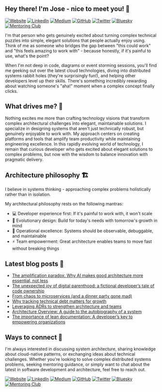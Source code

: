 ## Hey there! I'm Jose - nice to meet you! 👋

[![Website](https://img.shields.io/badge/Website-000000?style=for-the-badge)](https://zepedro.com)
[![LinkedIn](https://img.shields.io/badge/LinkedIn-0077B5?style=for-the-badge&logo=linkedin&logoColor=white)](https://linkedin.com/in/zepedro)
[![Medium](https://img.shields.io/badge/Medium-12100E?style=for-the-badge&logo=medium&logoColor=white)](https://medium.com/@zepedrosilva)
[![GitHub](https://img.shields.io/badge/GitHub-181717?style=for-the-badge&logo=github&logoColor=white)](https://github.com/zepedrosilva)
[![Twitter](https://img.shields.io/badge/Twitter-1DA1F2?style=for-the-badge&logo=twitter&logoColor=white)](https://x.com/zepedro)
[![Bluesky](https://img.shields.io/badge/Bluesky-00A8E8?style=for-the-badge&logo=bluesky&logoColor=white)](https://bsky.app/profile/zepedro.com)
[![Mentoring Club](https://img.shields.io/badge/Mentoring%20Club-FF6B35?style=for-the-badge)](https://www.mentoring-club.com/the-mentors/jose-silva)

I'm that person who gets genuinely excited about turning complex technical puzzles into simple, elegant solutions that people actually enjoy using. Think of me as someone who bridges the gap between "this could work" and "this feels amazing to work with" - because honestly, if it's painful to use, what's the point?

When I'm not deep in code, diagrams or event storming sessions, you'll find me geeking out over the latest cloud technologies, diving into distributed systems rabbit holes (they're surprisingly fun!), and helping other developers level up their skills. There's something incredibly rewarding about watching someone's "aha!" moment when a complex concept finally clicks.

## What drives me? 🚀

Nothing excites me more than crafting technology visions that transform complex architectural challenges into elegant, maintainable solutions. I specialize in designing systems that aren't just technically robust, but genuinely enjoyable to work with. My approach centers on creating platforms and tools that amplify team productivity while maintaining engineering excellence.
In this rapidly evolving world of technology, I remain that curious developer who gets excited about elegant solutions to complex problems, but now with the wisdom to balance innovation with pragmatic delivery.

## Architecture philosophy 🏗️

I believe in systems thinking - approaching complex problems holistically rather than in isolation.

My architectural philosophy rests on the following mantras:
* 💻 Developer experience first: If it's painful to work with, it won't scale
* 🌿 Evolutionary design: Build for today's needs with tomorrow's growth in mind
* 🔧 Operational excellence: Systems should be observable, debuggable, and maintainable
* ⚡ Team empowerment: Great architecture enables teams to move fast without breaking things

## Latest blog posts 📝

<!-- BLOG_POSTS_PLACEHOLDER - Do not remove this comment -->

* [The amplification paradox: Why AI makes good architecture more essential, not less](https://medium.com/@zepedrosilva/the-amplification-paradox-why-ai-makes-good-architecture-more-essential-not-less-5e05bd2d6669?source=rss-cc0cb0ca1820------2)
* [The unexpected joy of digital parenthood: a fictional developer’s tale of code ownership](https://medium.com/@zepedrosilva/the-unexpected-joy-of-digital-parenthood-a-fictional-developers-tale-of-code-ownership-93de11d81b85?source=rss-cc0cb0ca1820------2)
* [From chaos to microservices (and a dinner party gone mad)](https://medium.com/@zepedrosilva/from-chaos-to-microservices-and-a-dinner-party-gone-mad-2a6d6803e095?source=rss-cc0cb0ca1820------2)
* [Why tracking technical debt matters for growth](https://developers.mews.com/why-tracking-technical-debt-matters-for-growth/)
* [Leveraging ADRs to strengthen architecture and teams](https://developers.mews.com/leveraging-adrs-to-strengthen-architecture-and-teams/)
* [Architecture Overview: A guide to the autobiography of a system](https://developers.mews.com/architecture-overview/)
* [The importance of lean documentation: A developer’s key to empowering organizations](https://developers.mews.com/the-importance-of-lean-documentation/)

## Ways to connect 🤝

I'm always interested in discussing system architecture, sharing knowledge about cloud-native patterns, or exchanging ideas about technical challenges. Whether you're looking to solve complex distributed systems problems, seeking mentoring guidance, or simply want to chat about the latest in software development and architecture, feel free to reach out.

[![Website](https://img.shields.io/badge/Website-000000?style=for-the-badge)](https://zepedro.com)
[![LinkedIn](https://img.shields.io/badge/LinkedIn-0077B5?style=for-the-badge&logo=linkedin&logoColor=white)](https://linkedin.com/in/zepedro)
[![Medium](https://img.shields.io/badge/Medium-12100E?style=for-the-badge&logo=medium&logoColor=white)](https://medium.com/@zepedrosilva)
[![GitHub](https://img.shields.io/badge/GitHub-181717?style=for-the-badge&logo=github&logoColor=white)](https://github.com/zepedrosilva)
[![Twitter](https://img.shields.io/badge/Twitter-1DA1F2?style=for-the-badge&logo=twitter&logoColor=white)](https://x.com/zepedro)
[![Bluesky](https://img.shields.io/badge/Bluesky-00A8E8?style=for-the-badge&logo=bluesky&logoColor=white)](https://bsky.app/profile/zepedro.com)
[![Mentoring Club](https://img.shields.io/badge/Mentoring%20Club-FF6B35?style=for-the-badge)](https://www.mentoring-club.com/the-mentors/jose-silva)
